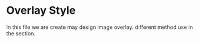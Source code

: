 # Overlay Style
In this file we are create may design image overlay.
different method use in the section.
 